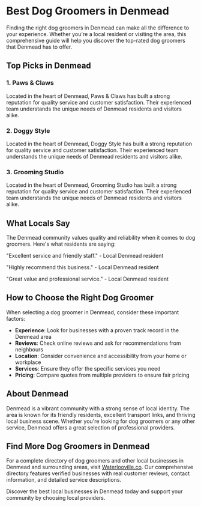 # Best Dog Groomers in Denmead

Finding the right dog groomers in Denmead can make all the difference to your experience. Whether you're a local resident or visiting the area, this comprehensive guide will help you discover the top-rated dog groomers that Denmead has to offer.

## Top Picks in Denmead

### 1. Paws & Claws
Located in the heart of Denmead, Paws & Claws has built a strong reputation for quality service and customer satisfaction. Their experienced team understands the unique needs of Denmead residents and visitors alike.

### 2. Doggy Style
Located in the heart of Denmead, Doggy Style has built a strong reputation for quality service and customer satisfaction. Their experienced team understands the unique needs of Denmead residents and visitors alike.

### 3. Grooming Studio
Located in the heart of Denmead, Grooming Studio has built a strong reputation for quality service and customer satisfaction. Their experienced team understands the unique needs of Denmead residents and visitors alike.

## What Locals Say

The Denmead community values quality and reliability when it comes to dog groomers. Here's what residents are saying:

"Excellent service and friendly staff." - Local Denmead resident

"Highly recommend this business." - Local Denmead resident

"Great value and professional service." - Local Denmead resident

## How to Choose the Right Dog Groomer

When selecting a dog groomer in Denmead, consider these important factors:

- **Experience**: Look for businesses with a proven track record in the Denmead area
- **Reviews**: Check online reviews and ask for recommendations from neighbours
- **Location**: Consider convenience and accessibility from your home or workplace
- **Services**: Ensure they offer the specific services you need
- **Pricing**: Compare quotes from multiple providers to ensure fair pricing

## About Denmead

Denmead is a vibrant community with a strong sense of local identity. The area is known for its friendly residents, excellent transport links, and thriving local business scene. Whether you're looking for dog groomers or any other service, Denmead offers a great selection of professional providers.

## Find More Dog Groomers in Denmead

For a complete directory of dog groomers and other local businesses in Denmead and surrounding areas, visit [Waterlooville.co](https://waterlooville.co). Our comprehensive directory features verified businesses with real customer reviews, contact information, and detailed service descriptions.

Discover the best local businesses in Denmead today and support your community by choosing local providers.

